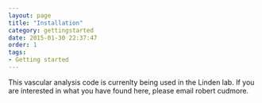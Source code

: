 ```yaml
---
layout: page
title: "Installation"
category: gettingstarted
date: 2015-01-30 22:37:47
order: 1
tags:
- Getting started
---
```


This vascular analysis code is currenlty being used in the Linden lab. If you are interested in what you have found here, please email robert cudmore.  
